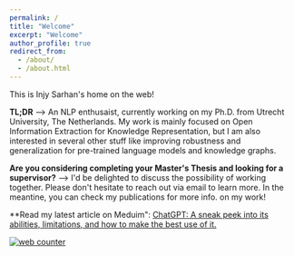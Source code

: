 ```yaml
---
permalink: /
title: "Welcome"
excerpt: "Welcome"
author_profile: true
redirect_from: 
  - /about/
  - /about.html
---
```


This is Injy Sarhan's home on the web!

**TL;DR** --> An NLP enthusaist, currently working on my Ph.D. from Utrecht University, The Netherlands. 
My work is mainly focused on Open Information Extraction for Knowledge Representation, but I am also interested in several other stuff like improving robustness and generalization for pre-trained language models and knowledge graphs.




**Are you considering completing your Master's Thesis and looking for a supervisor?** -->
 I'd be delighted to discuss the possibility of working together. Please don't hesitate to reach out via email to learn more. In the meantine, you can check my publications for more info. on my work!

**Read my latest article on Meduim":
[ChatGPT: A sneak peek into its abilities, limitations, and how to make the best use of it.](https://medium.com/@injysarhan/chatgpt-a-sneak-peek-into-its-abilities-limitation-and-how-to-make-the-best-use-of-it-ae180094139b)











<!-- hitwebcounter Code START -->
<a href="https://www.hitwebcounter.com" target="_blank">
<img src="https://hitwebcounter.com/counter/counter.php?page=8013006&style=0003&nbdigits=5&type=ip&initCount=0" title="Free Counter" Alt="web counter"   border="0" /></a>                                    
                                    
                                        
                                          
                            
                                    
                                        
